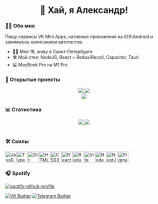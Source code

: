 <div id="header" align="center">
  <h1>👋 Хай, я Александр!</h1>
</div>

### 👨‍💻 Обо мне

Пишу сервисы VK Mini Apps, нативные приложения на iOS\Android и занимаюсь написанием автотестов.

- 🏃‍♂️ Мне 18, живу в Санкт-Петербурге
- 🛠️ Мой стек: NodeJS, React + Redux/Recoil, Capacitor, Tauri 
- 💻 MacBook Pro на M1 Pro

### 💼 Открытые проекты
<div id="stats" align="center">
  <a href="https://github.com/reyzitwo/vk-mini-app-boilerplate">
    <img src="https://github-readme-stats-reyzitwos-projects.vercel.app/api/pin/?username=reyzitwo&repo=vk-mini-app-boilerplate&theme=nord&update=true&cache=false"/>
  <a/>
  
  <a href="https://github.com/kokateam/router-vkminiapps">
    <img src="https://github-readme-stats-reyzitwos-projects.vercel.app/api/pin/?username=kokateam&repo=router-vkminiapps&theme=nord"/>
  <a/>
</div>
<div id="stats" align="center">
  <a href="https://github.com/reyzitwo/autodeploy-git">
    <img src="https://github-readme-stats-reyzitwos-projects.vercel.app/api/pin/?username=reyzitwo&repo=autodeploy-git&theme=nord&update=true&cache=false"/>
  <a/>
</div>

### 📊 Статистика
<div id="stats" align="center">
  <a href="#">
    <img src="https://github-readme-stats-reyzitwos-projects.vercel.app/api?username=reyzitwo&show_icons=true&theme=nord"/>
  <a/>
	
  <a href="#">
    <img src="http://github-profile-summary-cards.vercel.app/api/cards/productive-time?username=reyzitwo&theme=nord_dark&utcOffset=3"/>
  <a/>
</div>

<br/>

### 🛠 Скилы

<p align="left">
<a href="https://developer.mozilla.org/en-US/docs/Web/JavaScript" target="_blank" rel="noreferrer"><img src="https://raw.githubusercontent.com/danielcranney/readme-generator/main/public/icons/skills/javascript-colored.svg" width="36" height="36" alt="JavaScript" /></a><a href="https://www.typescriptlang.org/" target="_blank" rel="noreferrer"><img src="https://raw.githubusercontent.com/danielcranney/readme-generator/main/public/icons/skills/typescript-colored.svg" width="36" height="36" alt="TypeScript" /></a><a href="https://git-scm.com/" target="_blank" rel="noreferrer"><img src="https://raw.githubusercontent.com/danielcranney/readme-generator/main/public/icons/skills/git-colored.svg" width="36" height="36" alt="Git" /></a><a href="https://developer.mozilla.org/en-US/docs/Glossary/HTML5" target="_blank" rel="noreferrer"><img src="https://raw.githubusercontent.com/danielcranney/readme-generator/main/public/icons/skills/html5-colored.svg" width="36" height="36" alt="HTML5" /></a><a href="https://www.w3.org/TR/CSS/#css" target="_blank" rel="noreferrer"><img src="https://raw.githubusercontent.com/danielcranney/readme-generator/main/public/icons/skills/css3-colored.svg" width="36" height="36" alt="CSS3" /></a><a href="https://reactjs.org/" target="_blank" rel="noreferrer"><img src="https://raw.githubusercontent.com/danielcranney/readme-generator/main/public/icons/skills/react-colored.svg" width="36" height="36" alt="React" /></a><a href="https://redux.js.org/" target="_blank" rel="noreferrer"><img src="https://raw.githubusercontent.com/danielcranney/readme-generator/main/public/icons/skills/redux-colored.svg" width="36" height="36" alt="Redux" /></a><a href="https://vitejs.dev/" target="_blank" rel="noreferrer"><img src="https://raw.githubusercontent.com/danielcranney/readme-generator/main/public/icons/skills/vite-colored.svg" width="36" height="36" alt="Vite" /></a><a href="https://nodejs.org/en/" target="_blank" rel="noreferrer"><img src="https://raw.githubusercontent.com/danielcranney/readme-generator/main/public/icons/skills/nodejs-colored.svg" width="36" height="36" alt="NodeJS" /></a><a href="https://docs.nestjs.com/" target="_blank" rel="noreferrer"><img src="https://raw.githubusercontent.com/danielcranney/readme-generator/main/public/icons/skills/nestjs-colored.svg" width="36" height="36" alt="NestJS" /></a><a href="https://www.figma.com/" target="_blank" rel="noreferrer"><img src="https://raw.githubusercontent.com/danielcranney/readme-generator/main/public/icons/skills/figma-colored.svg" width="36" height="36" alt="Figma" /></a>
</p>

### 🎧 Spotify
[![spotify-github-profile](https://spotify-github-profile.kittinanx.com/api/view?uid=31yocuvw7rs2pwrx7mhrxfelsada&cover_image=true&theme=default&show_offline=true&background_color=121212&interchange=true&bar_color=53b14f&bar_color_cover=true)](https://github.com/kittinan/spotify-github-profile)


[![VK Badge](https://img.shields.io/badge/VK-Profile-informational?style=flat&logo=vk&logoColor=white&color=0D76A8)](https://vk.com/id566935204)
[![Telegram Badge](https://img.shields.io/badge/Telegram-Write-informational?style=flat&logo=telegram&logoColor=white&color=0D76A8)](https://t.me/reyzitwo)

